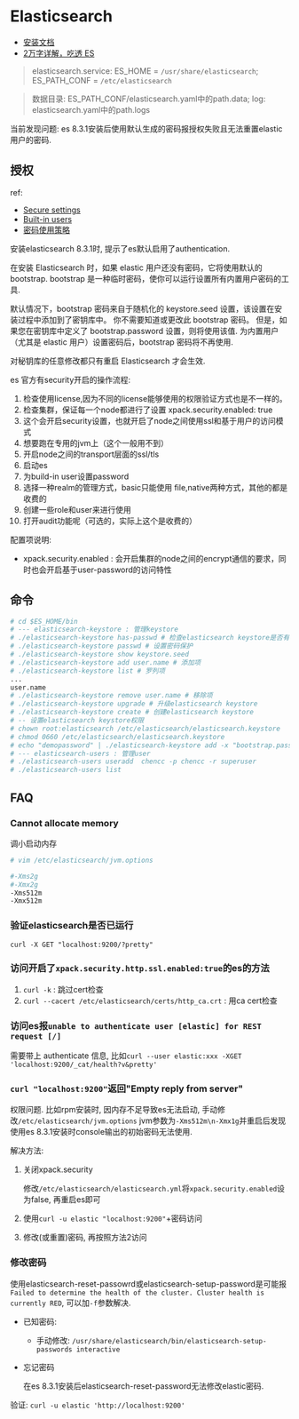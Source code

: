 # Elasticsearch

- [安装文档](https://www.elastic.co/guide/en/elasticsearch/reference/current/install-elasticsearch.html)
- [2万字详解，吃透 ES](https://www.tuicool.com/articles/NFjEfeZ)

> elasticsearch.service: ES_HOME = `/usr/share/elasticsearch`; ES_PATH_CONF = `/etc/elasticsearch`

> 数据目录: ES_PATH_CONF/elasticsearch.yaml中的path.data; log: elasticsearch.yaml中的path.logs

当前发现问题: es 8.3.1安装后使用默认生成的密码报授权失败且无法重置elastic用户的密码.

## 授权
ref:
- [Secure settings](https://www.elastic.co/guide/en/elasticsearch/reference/8.3/secure-settings.html)
- [Built-in users](https://www.elastic.co/guide/en/elasticsearch/reference/current/built-in-users.html)
- [密码使用策略](https://github.com/elastic/elasticsearch/pull/77036)

安装elasticsearch 8.3.1时, 提示了es默认启用了authentication.

在安装 Elasticsearch 时，如果 elastic 用户还没有密码，它将使用默认的 bootstrap. bootstrap 是一种临时密码，使你可以运行设置所有内置用户密码的工具.

默认情况下，bootstrap 密码来自于随机化的 keystore.seed 设置，该设置在安装过程中添加到了密钥库中。 你不需要知道或更改此 bootstrap 密码。 但是，如果您在密钥库中定义了 bootstrap.password 设置，则将使用该值. 为内置用户（尤其是 elastic 用户）设置密码后，bootstrap 密码将不再使用.

对秘钥库的任意修改都只有重启 Elasticsearch 才会生效.

es 官方有security开启的操作流程:
1. 检查使用license,因为不同的license能够使用的权限验证方式也是不一样的。
1. 检查集群，保证每一个node都进行了设置 xpack.security.enabled: true
1. 这个会开启security设置，也就开启了node之间使用ssl和基于用户的访问模式
1. 想要跑在专用的jvm上（这个一般用不到）
1. 开启node之间的transport层面的ssl/tls
1. 启动es
1. 为build-in user设置password
1. 选择一种realm的管理方式，basic只能使用 file,native两种方式，其他的都是收费的
1. 创建一些role和user来进行使用
1. 打开audit功能呢（可选的，实际上这个是收费的）

配置项说明:
- xpack.security.enabled : 会开启集群的node之间的encrypt通信的要求，同时也会开启基于user-password的访问特性

## 命令
```bash
# cd $ES_HOME/bin
# --- elasticsearch-keystore : 管理keystore
# ./elasticsearch-keystore has-passwd # 检查elasticsearch keystore是否有密码保护
# ./elasticsearch-keystore passwd # 设置密码保护
# ./elasticsearch-keystore show keystore.seed
# ./elasticsearch-keystore add user.name # 添加项
# ./elasticsearch-keystore list # 罗列项
...
user.name
# ./elasticsearch-keystore remove user.name # 移除项
# ./elasticsearch-keystore upgrade # 升级elasticsearch keystore
# ./elasticsearch-keystore create # 创建elasticsearch keystore
# -- 设置elasticsearch keystore权限
# chown root:elasticsearch /etc/elasticsearch/elasticsearch.keystore
# chmod 0660 /etc/elasticsearch/elasticsearch.keystore
# echo "demopassword" | ./elasticsearch-keystore add -x "bootstrap.password" # 设置bootstrap.password. `-x`, 从stdin读取密码
# --- elasticsearch-users : 管理user
# ./elasticsearch-users useradd  chencc -p chencc -r superuser
# ./elasticsearch-users list
```

## FAQ
### Cannot allocate memory
调小启动内存
```sh
# vim /etc/elasticsearch/jvm.options

#-Xms2g
#-Xmx2g
-Xms512m
-Xmx512m
```

### 验证elasticsearch是否已运行
`curl -X GET "localhost:9200/?pretty"`

### 访问开启了`xpack.security.http.ssl.enabled:true`的es的方法
1. `curl -k` : 跳过cert检查
1. `curl --cacert /etc/elasticsearch/certs/http_ca.crt` : 用ca cert检查

### 访问es报`unable to authenticate user [elastic] for REST request [/]`
需要带上 authenticate 信息, 比如`curl --user elastic:xxx -XGET 'localhost:9200/_cat/health?v&pretty'`

### `curl "localhost:9200"`返回"Empty reply from server"
权限问题. 比如rpm安装时, 因内存不足导致es无法启动, 手动修改`/etc/elasticsearch/jvm.options` jvm参数为`-Xms512m\n-Xmx1g`并重启后发现使用es 8.3.1安装时console输出的初始密码无法使用.

解决方法:
1. 关闭xpack.security

	修改`/etc/elasticsearch/elasticsearch.yml`将`xpack.security.enabled`设为false, 再重启es即可
2. 使用`curl -u elastic "localhost:9200"`+密码访问
3. 修改(或重置)密码, 再按照方法2访问

### 修改密码
使用elasticsearch-reset-passowrd或elasticsearch-setup-password是可能报`Failed to determine the health of the cluster. Cluster health is currently RED`, 可以加`-f`参数解决.

- 已知密码:

	- 手动修改: `/usr/share/elasticsearch/bin/elasticsearch-setup-passwords interactive`
- 忘记密码

	在es 8.3.1安装后elasticsearch-reset-password无法修改elastic密码.

验证: `curl -u elastic 'http://localhost:9200'`
